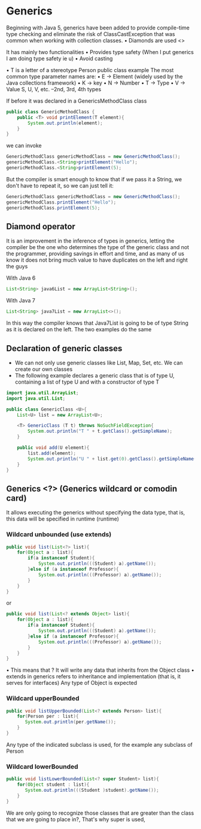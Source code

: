 # Generics

Beginning with Java 5, generics have been added to provide compile-time type checking and eliminate the risk of ClassCastException that was common when working with collection classes.
• Diamonds are used <>

It has mainly two functionalities
• Provides type safety (When I put generics I am doing type safety ie u)
• Avoid casting

• T is a letter of a stereotype
Person <T> public class example
The most common type parameter names are:
• E -> Element (widely used by the Java collections framework)
• K -> key
• N -> Number
• T -> Type
• V -> Value
S, U, V, etc. –2nd, 3rd, 4th types

If before it was declared in a GenericsMethodClass class

```java
public class GenericMethodClass {
    public <T> void printElement(T element){
        System.out.println(element);
    }
}
```

we can invoke

```java
GenericMethodClass genericMethodClass = new GenericMethodClass();
genericMethodClass.<String>printElement("Hello");
genericMethodClass.<String>printElement(5);
```

But the compiler is smart enough to know that if we pass it a String, we don't have to repeat it, so we can just tell it:

```java
GenericMethodClass genericMethodClass = new GenericMethodClass();
genericMethodClass.printElement("Hello");
genericMethodClass.printElement(5);
```

## Diamond operator

It is an improvement in the inference of types in generics, letting the compiler be the one who determines the type of the generic class and not the programmer, providing savings in effort and time, and as many of us know it does not bring much value to have duplicates on the left and right the guys

With Java 6
```java
List<String> java6List = new ArrayList<String>();
```

With Java 7
```java
List<String> java7List = new ArrayList<>();
```

In this way the compiler knows that Java7List is going to be of type String as it is declared on the left. The two examples do the same

## Declaration of generic classes

- We can not only use generic classes like List, Map, Set, etc. We can create our own classes
- The following example declares a generic class that is of type U, containing a list of type U and with a constructor of type T

```java
import java.util.ArrayList;
import java.util.List;

public class GenericClass <U>{
    List<U> list = new ArrayList<U>;

    <T> GenericClass (T t) throws NoSuchFieldException{
        System.out.println("T " + t.getClass().getSimpleName);       
    }

    public void add(U element){
        list.add(element);
        System.out.println("U " + list.get(0).getClass().getSimpleName());       
    }
}
```

## Generics <?> (Generics wildcard or comodin card)

It allows executing the generics without specifying the data type, that is, this data will be specified in runtime (runtime)

### Wildcard unbounded (use extends)

```java
public void list(List<?> list){
    for(Object a : list){
        if(a instanceof Student){
            System.out.println(((Student) a).getName());
        }else if (a instanceof Professor){
            System.out.println(((Professor) a).getName());
        }
    }
}
```

or

```java
public void list(List<? extends Object> list){
    for(Object a : list){
        if(a instanceof Student){
            System.out.println(((Student) a).getName());
        }else if (a instanceof Professor){
            System.out.println(((Professor) a).getName());
        }
    }
}
```

• This means that ? It will write any data that inherits from the Object class
• extends in generics refers to inheritance and implementation (that is, it serves for interfaces)
Any type of Object is expected

### Wildcard upperBounded

```java
public void listUpperBounded(List<? extends Person> list){
    for(Person per : list){
       System.out.println(per.getName());
    }
}
```

Any type of the indicated subclass is used, for the example any subclass of Person

### Wildcard lowerBounded

```java
public void listLowerBounded(List<? super Student> list){
    for(Object student : list){
       System.out.println(((Student )student).getName());
    }
}
```

We are only going to recognize those classes that are greater than the class that we are going to place in?, That's why super is used,

